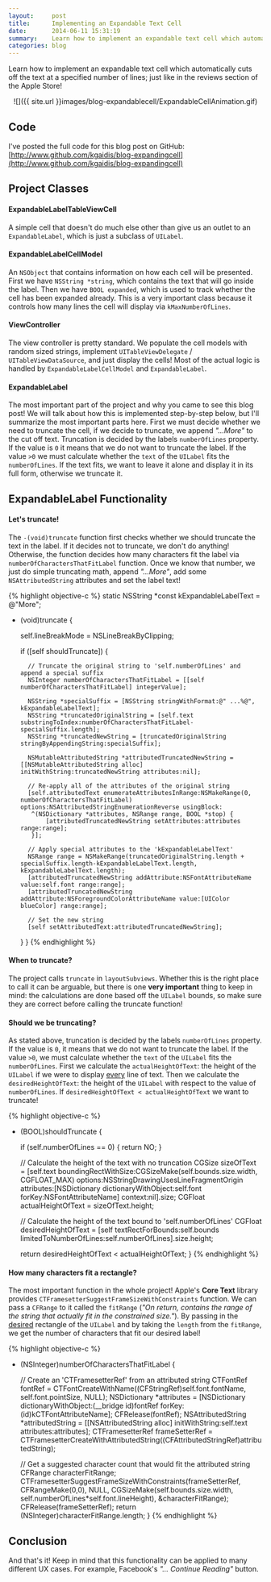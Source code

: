 ```yaml
---
layout:     post
title:      Implementing an Expandable Text Cell
date:       2014-06-11 15:31:19
summary:    Learn how to implement an expandable text cell which automatically cuts off the text at a specified number of lines; just like in the reviews section of the Apple Store!
categories: blog
---
```


Learn how to implement an expandable text cell which automatically cuts off the text at a specified number of lines; just like in the reviews section of the Apple Store!

<center>![]({{ site.url }}images/blog-expandablecell/ExpandableCellAnimation.gif)</center>

## Code
I've posted the full code for this blog post on GitHub: 
[http://www.github.com/kgaidis/blog-expandingcell](http://www.github.com/kgaidis/blog-expandingcell)

## Project Classes


#### ExpandableLabelTableViewCell
A simple cell that doesn't do much else other than give us an outlet to an `ExpandableLabel`, which is just a subclass of `UILabel`.

#### ExpandableLabelCellModel
An `NSObject` that contains information on how each cell will be presented. First we have `NSString *string`, which contains the text that will go inside the label. Then we have `BOOL expanded`, which is used to track whether the cell has been expanded already. This is a very important class because it controls how many lines the cell will display via `kMaxNumberOfLines`.

#### ViewController
The view controller is pretty standard. We populate the cell models with random sized strings, implement `UITableViewDelegate` / `UITableViewDataSource`, and just display the cells! Most of the actual logic is handled by `ExpandableLabelCellModel` and `ExpandableLabel`.

#### ExpandableLabel
The most important part of the project and why you came to see this blog post! We will talk about how this is implemented step-by-step below, but I'll summarize the most important parts here. First we must decide whether we need to truncate the cell, if we decide to truncate, we append *"...More"* to the cut off text. Truncation is decided by the labels `numberOfLines` property. If the value is `0` it means that we do not want to truncate the label. If the value `>0` we must calculate whether the `text` of the `UILabel` fits the `numberOfLines`. If the text fits, we want to leave it alone and display it in its full form, otherwise we truncate it. 


## ExpandableLabel Functionality

#### Let's truncate!

The `-(void)truncate` function first checks whether we should truncate the text in the label. If it decides not to truncate, we don't do anything! Otherwise, the function decides how many characters fit the label via `numberOfCharactersThatFitLabel` function. Once we know that number, we just do simple truncating math, append *"...More"*, add some `NSAttributedString` attributes and set the label text!

{% highlight objective-c %}
static NSString *const kExpandableLabelText = @"More";

- (void)truncate {
    
    self.lineBreakMode = NSLineBreakByClipping;

    if ([self shouldTruncate]) {
        
        // Truncate the original string to 'self.numberOfLines' and append a special suffix
        NSInteger numberOfCharactersThatFitLabel = [[self numberOfCharactersThatFitLabel] integerValue];

        NSString *specialSuffix = [NSString stringWithFormat:@" ...%@", kExpandableLabelText];
        NSString *truncatedOriginalString = [self.text substringToIndex:numberOfCharactersThatFitLabel-specialSuffix.length];
        NSString *truncatedNewString = [truncatedOriginalString stringByAppendingString:specialSuffix];

        NSMutableAttributedString *attributedTruncatedNewString = [[NSMutableAttributedString alloc] initWithString:truncatedNewString attributes:nil];
        
        // Re-apply all of the attributes of the original string
        [self.attributedText enumerateAttributesInRange:NSMakeRange(0, numberOfCharactersThatFitLabel) options:NSAttributedStringEnumerationReverse usingBlock:
         ^(NSDictionary *attributes, NSRange range, BOOL *stop) {
             [attributedTruncatedNewString setAttributes:attributes range:range];
         }];

        // Apply special attributes to the 'kExpandableLabelText'
        NSRange range = NSMakeRange(truncatedOriginalString.length + specialSuffix.length-kExpandableLabelText.length, kExpandableLabelText.length);
        [attributedTruncatedNewString addAttribute:NSFontAttributeName value:self.font range:range];
        [attributedTruncatedNewString addAttribute:NSForegroundColorAttributeName value:[UIColor blueColor] range:range];
        
        // Set the new string
        [self setAttributedText:attributedTruncatedNewString];
    }
}
{% endhighlight %}

#### When to truncate?
The project calls `truncate` in `layoutSubviews`. Whether this is the right place to call it can be arguable, but there is one **very important** thing to keep in mind: the calculations are done based off the `UILabel` bounds, so make sure they are correct before calling the truncate function!

#### Should we be truncating?
As stated above, truncation is decided by the labels `numberOfLines` property. If the value is `0`, it means that we do not want to truncate the label. If the value `>0`, we must calculate whether the `text` of the `UILabel` fits the `numberOfLines`. First we calculate the `actualHeightOfText`: the height of the `UILabel` if we were to display <u>every</u> line of text. Then we calculate the `desiredHeightOfText`: the height of the `UILabel` with respect to the value of `numberOfLines`. If `desiredHeightOfText < actualHeightOfText` we want to truncate!

{% highlight objective-c %}
- (BOOL)shouldTruncate {

    if (self.numberOfLines == 0) {
        return NO;
    }
    
    // Calculate the height of the text with no truncation
    CGSize sizeOfText = [self.text boundingRectWithSize:CGSizeMake(self.bounds.size.width, CGFLOAT_MAX)
                                                options:NSStringDrawingUsesLineFragmentOrigin
                                             attributes:[NSDictionary dictionaryWithObject:self.font forKey:NSFontAttributeName] context:nil].size;
    CGFloat actualHeightOfText = sizeOfText.height;
    
    // Calculate the height of the text bound to 'self.numberOfLines'
    CGFloat desiredHeightOfText = [self textRectForBounds:self.bounds limitedToNumberOfLines:self.numberOfLines].size.height;
    
    return desiredHeightOfText < actualHeightOfText;
}
{% endhighlight %}

#### How many characters fit a rectangle? 
The most important function in the whole project! Apple's **Core Text** library provides `CTFramesetterSuggestFrameSizeWithConstraints` function. We can pass a `CFRange` to it called the `fitRange` (*"On return, contains the range of the string that actually fit in the constrained size."*). By passing in the <u>desired</u> rectangle of the `UILabel` and by taking the `length` from the `fitRange`, we get the number of characters that fit our desired label!

{% highlight objective-c %}
- (NSInteger)numberOfCharactersThatFitLabel {
    
    // Create an 'CTFramesetterRef' from an attributed string
    CTFontRef fontRef = CTFontCreateWithName((CFStringRef)self.font.fontName, self.font.pointSize, NULL);
    NSDictionary *attributes = [NSDictionary dictionaryWithObject:(__bridge id)fontRef forKey:(id)kCTFontAttributeName];
    CFRelease(fontRef);
    NSAttributedString *attributedString  = [[NSAttributedString alloc] initWithString:self.text attributes:attributes];
    CTFramesetterRef frameSetterRef = CTFramesetterCreateWithAttributedString((CFAttributedStringRef)attributedString);

    // Get a suggested character count that would fit the attributed string
    CFRange characterFitRange;
    CTFramesetterSuggestFrameSizeWithConstraints(frameSetterRef, CFRangeMake(0,0), NULL, CGSizeMake(self.bounds.size.width, self.numberOfLines*self.font.lineHeight), &characterFitRange);
    CFRelease(frameSetterRef);
    return (NSInteger)characterFitRange.length;
}
{% endhighlight %}


## Conclusion

And that's it! Keep in mind that this functionality can be applied to many different UX cases. For example, Facebook's *"... Continue Reading"* button.